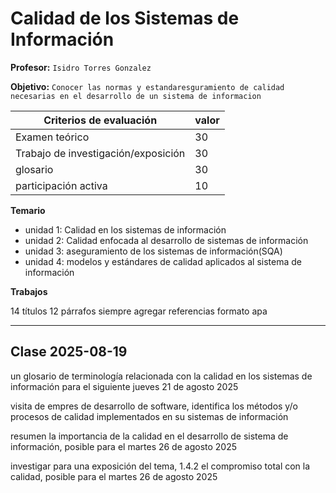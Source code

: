 # Calidad de los Sistemas de Información

**Profesor:** `Isidro Torres Gonzalez`

**Objetivo:** `Conocer las normas y estandaresguramiento de calidad necesarias en el desarrollo de un sistema de informacion`



| **Criterios de evaluación**          | valor |
|--------------------------------------|-------|
| Examen teórico                       | 30    |
| Trabajo de investigación/exposición  | 30    |
| glosario                             | 30    |
| participación activa                 | 10    |

**Temario**
- unidad 1: Calidad en los sistemas de información
- unidad 2: Calidad enfocada al desarrollo de sistemas de información
- unidad 3: aseguramiento de los sistemas de información(SQA)
- unidad 4: modelos y estándares de calidad aplicados al sistema de información

**Trabajos**

14 títulos
12 párrafos
siempre agregar referencias
formato apa

---

## Clase 2025-08-19

un glosario de terminología relacionada con la calidad en los sistemas de información para el siguiente jueves 21 de agosto 2025

visita de empres de desarrollo de software, identifica los métodos y/o procesos de calidad implementados en su sistemas de información

resumen la importancia de la calidad en el desarrollo de sistema de información, posible para el martes 26 de agosto 2025

investigar para una exposición del tema, 1.4.2 el compromiso total con la calidad, posible para el martes 26 de agosto 2025